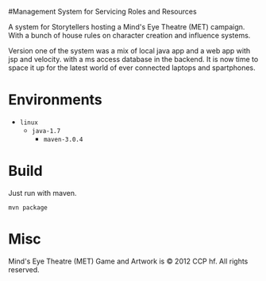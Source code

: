 #Management System for Servicing Roles and Resources 

A system for Storytellers hosting a Mind's Eye Theatre (MET) campaign.
With a bunch of house rules on character creation and influence systems.

Version one of the system was a mix of local java app and a web app with jsp and velocity. 
with a ms access database in the backend.
It is now time to space it up for the latest world of ever connected laptops and spartphones.

# Environments
* `linux`
    * `java-1.7`
        * `maven-3.0.4`


# Build
Just run with maven.

`mvn package`
    
# Misc
Mind's Eye Theatre (MET) Game and Artwork is © 2012 CCP hf. All rights reserved.

